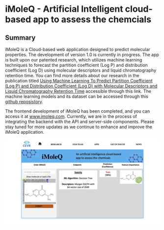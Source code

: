 # iMoleQ - Artificial Intelligent cloud-based app to assess the chemcials
## Summary
iMoleQ is a Cloud-based web application designed to predict molecular properties. The development of version 1.0 is currently in progress. The app is built upon our patented research, which utilizes machine learning techniques to forecast the partition coefficient (Log P) and distribution coefficient (Log D) using molecular descriptors and liquid chromatography retention time. You can find more details about our research in the publication titled [Using Machine Learning To Predict Partition Coefficient (Log P) and Distribution Coefficient (Log D) with Molecular Descriptors and Liquid Chromatography Retention Time](https://pubs.acs.org/doi/10.1021/acs.jcim.2c01373) accessible through this link. The machine learning models and its dataset can be accessed through this [github reposistory](https://github.com/jamesleocodes/p_chem_CEVR.git).

The frontend development of iMoleQ has been completed, and you can access it at www.imoleq.com. Currently, we are in the process of integrating the backend with the API and server-side components. Please stay tuned for more updates as we continue to enhance and improve the iMoleQ application.


<img width="697" alt="Screenshot 2023-03-19 at 11 29 44 PM" src="https://github.com/jamesleocodes/iMoleQ/blob/master/presentation.png">
